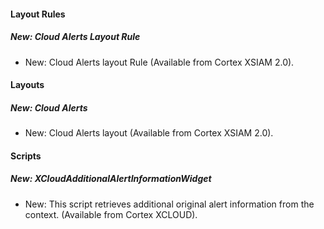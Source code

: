 
#### Layout Rules

##### New: Cloud Alerts Layout Rule

- New: Cloud Alerts layout Rule (Available from Cortex XSIAM 2.0).

#### Layouts

##### New: Cloud Alerts

- New: Cloud Alerts layout  (Available from Cortex XSIAM 2.0).

#### Scripts

##### New: XCloudAdditionalAlertInformationWidget

- New: This script retrieves additional original alert information from the context. (Available from Cortex XCLOUD).

